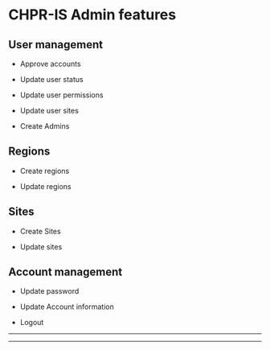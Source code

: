 # CHPR-IS Admin features

## User management

- Approve accounts

- Update user status

- Update user permissions

- Update user sites

- Create Admins

## Regions

- Create regions

- Update regions

## Sites

- Create Sites

- Update sites

## Account management

- Update password

- Update Account information

- Logout

---

---
